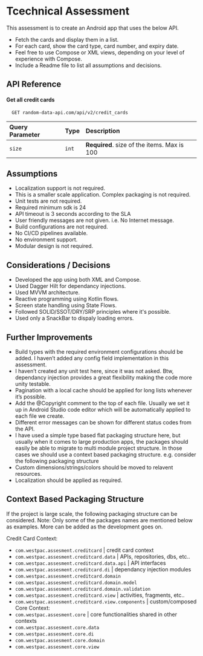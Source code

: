 
# Tcechnical Assessment

This assessment is to create an Android app that uses the below API.

- Fetch the cards and display them in a list.
- For each card, show the card type, card number, and expiry date.
- Feel free to use Compose or XML views, depending on your level of experience with Compose.
- Include a Readme file to list all assumptions and decisions.


## API Reference

#### Get all credit cards


```http
  GET random-data-api.com/api/v2/credit_cards
```

| Query Parameter | Type     | Description                       |
| :-------- | :------- | :-------------------------------- |
| `size`      | `int` | **Required**. size of the items. Max is 100 |

## Assumptions

- Localization support is not required.
- This is a smaller scale application. Complex packaging is not required.
- Unit tests are not required.
- Required minimum sdk is 24
- API timeout is 3 seconds according to the SLA
- User friendly messages are not given. i.e. No Internet message.
- Build configurations are not required.
- No CI/CD pipelines available.
- No environment support.
- Modular design is not required.
## Considerations / Decisions
- Developed the app using both XML and Compose.
- Used Dagger Hilt for dependancy injections.
- Used MVVM architecture.
- Reactive programming using Kotlin flows.
- Screen state handling using State Flows.
- Followed SOLID/SSOT/DRY/SRP principles where it's possible.
- Used only a SnackBar to dispaly loading errors.
## Further Improvements

- Build types with the required environment configurations should be added. I haven’t added any config field implementation in this assessment.
- I haven’t created any unit test here, since it was not asked. Btw, dependancy injection provides a great flexibility making the code more unity testable.
- Pagination with a local cache should be applied for long lists whenever it’s possible.
- Add the @Copyright comment to the top of each file. Usually we set it up in Android Studio code editor which will be automatically applied to each file we create.
- Different error messages can be shown for different status codes from the API.
- I have used a simple type based flat packaging structure here, but usually when it comes to large production apps, the packages should easily be able to migrate to multi module project structure. In those cases we should use a context based packaging structure. e.g. consider the following packaging structure
- Custom dimensions/strings/colors should be moved to relavent resources.
- Localization should be applied as required.
## Context Based Packaging Structure

If the project is large scale, the following packaging structure can be considered. Note: Only some of the packages names are mentioned below as examples. More can be added as the development goes on.

Credit Card Context:
- `com.westpac.assesment.creditcard` | credit card context
- `com.westpac.assesment.creditcard.data` | APIs, repositories, dbs, etc..
- `com.westpac.assesment.creditcard.data.api` | API interfaces
- `com.westpac.assesment.creditcard.di` | dependancy injection modules
- `com.westpac.assesment.creditcard.domain`
- `com.westpac.assesment.creditcard.domain.model`
- `com.westpac.assesment.creditcard.domain.validation`
- `com.westpac.assesment.creditcard.view` | activities, fragments, etc..
- `com.westpac.assesment.creditcard.view.components` | custom/composed
Core Context:
- `com.westpac.assesment.core` | core functionalities shared in other contexts
- `com.westpac.assesment.core.data`
- `com.westpac.assesment.core.di`
- `com.westpac.assesment.core.domain`
- `com.westpac.assesment.core.view`
